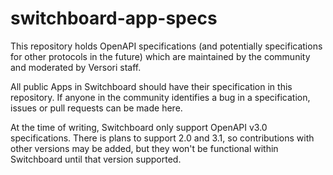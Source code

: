 # switchboard-app-specs

This repository holds OpenAPI specifications (and potentially specifications for other protocols in the future) which are maintained by the community and moderated by Versori staff.

All public Apps in Switchboard should have their specification in this repository. If anyone in the community identifies a bug in a specification, issues or pull requests can be made here.

At the time of writing, Switchboard only support OpenAPI v3.0 specifications. There is plans to support 2.0 and 3.1, so contributions with other versions may be added, but they won't be functional within Switchboard until that version supported.
